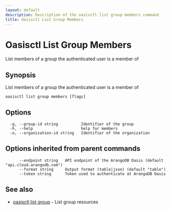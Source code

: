 ```yaml
---
layout: default
description: Description of the oasisctl list group members command
title: Oasisctl List Group Members
---
```

# Oasisctl List Group Members

List members of a group the authenticated user is a member of

## Synopsis

List members of a group the authenticated user is a member of

```
oasisctl list group members [flags]
```

## Options

```
  -g, --group-id string          Identifier of the group
  -h, --help                     help for members
  -o, --organization-id string   Identifier of the organization
```

## Options inherited from parent commands

```
      --endpoint string   API endpoint of the ArangoDB Oasis (default "api.cloud.arangodb.com")
      --format string     Output format (table|json) (default "table")
      --token string      Token used to authenticate at ArangoDB Oasis
```

## See also

* [oasisctl list group](oasisctl-list-group.html)	 - List group resources

